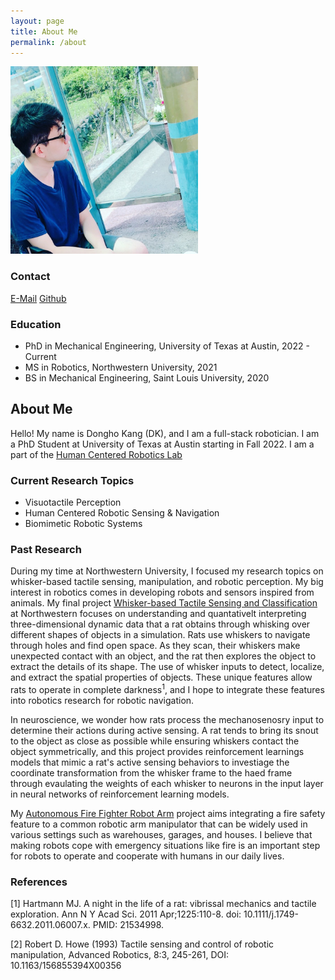 ```yaml
---
layout: page
title: About Me
permalink: /about
---
```


<div class="post-flex-display">
    <img src="/img/dkprofile.jpg" width="300" alt="dkprofile">
</div>

### Contact

[E-Mail](mailto:dhk6869@gmail.com)
[Github](https://github.com/dokkev)

### Education
- PhD in Mechanical Engineering, University of Texas at Austin, 2022 - Current
- MS in Robotics, Northwestern University, 2021
- BS in Mechanical Engineering, Saint Louis University, 2020
 
## About Me

Hello! My name is Dongho Kang (DK), and I am a full-stack robotician. I am a PhD Student at University of Texas at Austin starting in Fall 2022.
I am a part of the [Human Centered Robotics Lab](https://sites.utexas.edu/hcrl/)

### Current Research Topics
 - Visuotactile Perception 
 - Human Centered Robotic Sensing & Navigation
 - Biomimetic Robotic Systems


### Past Research

During my time at Northwestern University, I focused my research topics on whisker-based tactile sensing, manipulation, and robotic perception.
My big interest in robotics comes in developing robots and sensors inspired from animals. My final project [Whisker-based Tactile Sensing and Classification](https://dokkev.github.io/Whisker/) at Northwestern focuses on understanding and quantativelt interpreting three-dimensional dynamic data that a rat obtains through whisking over different shapes of objects in a simulation. Rats use whiskers to navigate through holes and find open space. As they scan, their whiskers make unexpected contact with an object, and the rat then explores the object to extract the details of its shape. The use of whisker inputs to detect, localize, and extract the spatial properties of objects. These unique features allow rats to operate in complete darkness<sup>1</sup>, and I hope to integrate these features into robotics research for robotic navigation.

In neuroscience, we wonder how rats process the mechanosenosry input to determine their actions during active sensing. A rat tends to bring its snout to the object as close as possible while ensuring whiskers contact the object symmetrically, and this project provides reinforcement learnings models that mimic a rat's active sensing behaviors to investiage the coordinate transformation from the whisker frame to the haed frame through evaulating  the weights of each whisker to neurons in the input layer in neural networks of reinforcement learning models.

My [Autonomous Fire Fighter Robot Arm](https://dokkev.github.io/firefigther-robot/) project aims integrating a fire safety feature to a common robotic arm manipulator that can be widely used in various settings such as warehouses, garages, and houses. I believe that making robots cope with emergency situations like fire is an important step for robots to operate and cooperate with humans in our daily lives. 

<!-- ### Research Interests
I hope to pursue a Ph.D. to investigate dexterous robotic manipulation 

<strong>Adaptive Grasping with Dynamic Tactile Sensing</strong>
While fast-adapting mechanoreceptors enable humans to identify contact events such as object slippage, dynamic tactile sensing systems provide essential information for robots to perform dexterous manipulation. Therefore, I would like to research distributed dynamic tactile sensing system designs to imitate Meissner and Pacinian corpuscles. I am particularly interested in utilizing fiber-based transducers. While they satisfy dynamic tactile sensors’ design principles with their flexibility and high sensitivity, they are also capable of multiplexing and light. I hope to investigate and compare the performances of different types of dynamic tactile sensor design, such as piezoelectric, capacitive, and magnetic sensors in different environments during my doctoral studies.

<strong>Multimodal Tactile Sensing with Computer Vision</strong>
The sense of touch and vision work together as parts of a multimodal system as humans often combine touch with vision. I hope to investigate combining vision data and tactile data to implement multimodal tactile sensing systems. I believe that this multimodal sensing system can transfer information across modalities to reinforce the performance of tactile sensing. For example, training vision modality with tactile data will allow it to infer tactile information from computer vision like human estimates the texture of an object with eyes. On the other hand, vision modality can transfer image recognition data to train tactile modality and link tactile and visual information together. I hope to apply these technologies for autonomous and dexterous manipulation during my Ph.D.

<strong>Stereognosis and Modeling of Soft Robots</strong>
Implementing stereognosis in soft robotics requires both proprioception and tactile sensing simultaneously, while stretchable, resilient, durable, and multimodal sensor design is challenging but crucial. Stereognostic sensing enhances locomotion and manipulation performance by the distribution of strain to prevent mechanical failure. I hope to implement and improve flexible and durable proprioception and tactile sensing systems that can classify mechanical cues during my Ph.D. In addition, there have not been many studies on data interpretation of soft robotic sensing, and they are often oversimplified despite the complexity of the shape reconstruction \cite{ml}. I hope to research advanced data processing algorithms with machine learning to achieve accurate proprioception of soft robots. 

<strong>Sensory Feedback Control with Machine Learning.</strong>
While conventional rigid robots utilize motor controls on their joints, soft robots face challenges in accurate analytic modeling due to complex behaviors such as nonlinearity, deformation, and hysteresis \cite{soft}. I believe that data-driven controllers which utilize sensory information can be enhanced with machine learning to solve non-linear problems. With proper stereognostic sensing, I believe it is sufficient to implement deep learning algorithms to estimate inverse kinematic solutions for 3D motion. Combined with tactile sensing feedback, I hope to implement a closed-loop control system to improve actuation accuracy. Moreover, I would like to investigate a reinforcement learning approach for optimal control for electrically-driven soft actuators.   -->



### References

[1] Hartmann MJ. A night in the life of a rat: vibrissal mechanics and tactile exploration. Ann N Y Acad Sci. 2011 Apr;1225:110-8. doi: 10.1111/j.1749-6632.2011.06007.x. PMID: 21534998.

[2] Robert D. Howe (1993) Tactile sensing and control of robotic manipulation,
Advanced Robotics, 8:3, 245-261, DOI: 10.1163/156855394X00356
